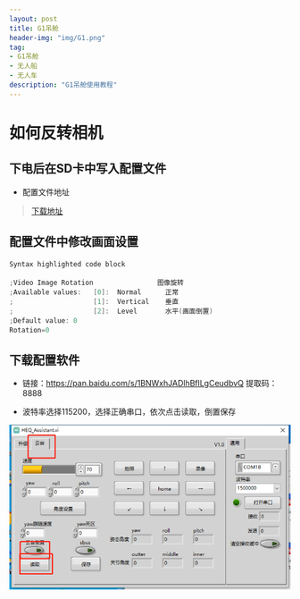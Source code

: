 ```yaml
---
layout: post
title: G1吊舱
header-img: "img/G1.png"
tag:
- G1吊舱
- 无人船
- 无人车
description: "G1吊舱使用教程"
---
```


# 如何反转相机

## 下电后在SD卡中写入配置文件

- 配置文件地址
<blockquote>
<a href="https://dl.amovlab.com:30443/public/%E8%BD%AF%E4%BB%B6%E4%B8%8B%E8%BD%BD/G1%E5%90%8A%E8%88%B1/%E5%90%8A%E8%88%B1%E9%85%8D%E7%BD%AE%E6%96%87%E4%BB%B6/" target="_blank">下载地址</a>
</blockquote>

## 配置文件中修改画面设置

```cpp
Syntax highlighted code block

;Video Image Rotation           	 图像旋转
;Available values:   [0]:  Normal      正常
;	  	             [1]:  Vertical    垂直
;                    [2]:  Level       水平(画面倒置)
;Default value: 0
Rotation=0
```

## 下载配置软件


- 链接：https://pan.baidu.com/s/1BNWxhJADlhBflLgCeudbvQ
  提取码：8888

- 波特率选择115200，选择正确串口，依次点击读取，倒置保存

![](post_img/set.png "操作示例")

